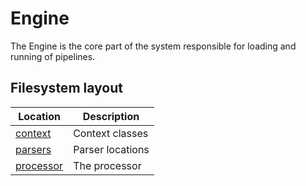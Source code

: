 # Engine

The Engine is the core part of the system responsible for loading
and running of pipelines.

## Filesystem layout

| Location | Description |
| ------------------------- | ----------------------------------------------- |
| [context](./context/) | Context classes |
| [parsers](./parsers/) | Parser locations |
| [processor](./processor/) | The processor |


